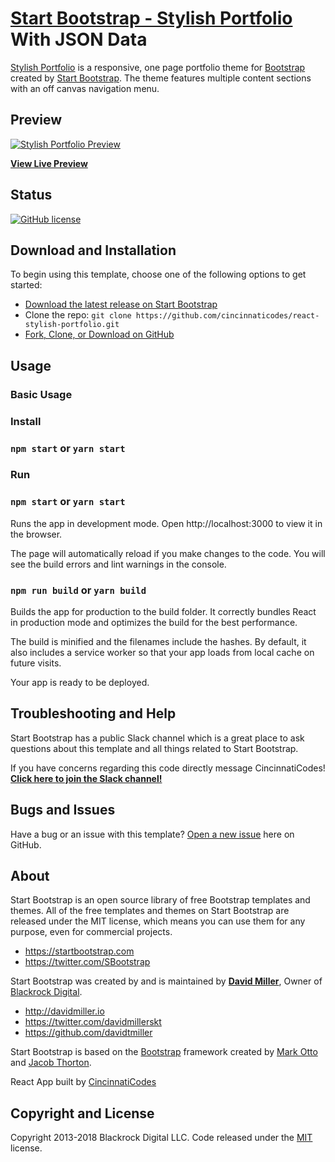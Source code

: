 # [Start Bootstrap - Stylish Portfolio](https://startbootstrap.com/template-overviews/stylish-portfolio/) With JSON Data

[Stylish Portfolio](http://startbootstrap.com/template-overviews/stylish-portfolio/) is a responsive, one page portfolio theme for [Bootstrap](http://getbootstrap.com/) created by [Start Bootstrap](http://startbootstrap.com/). The theme features multiple content sections with an off canvas navigation menu.

## Preview

[![Stylish Portfolio Preview](https://startbootstrap.com/assets/img/templates/stylish-portfolio.jpg)](http://preview.christopherdaniel.me/react-stylish-portfolio/)

**[View Live Preview](http://preview.christopherdaniel.me/react-stylish-portfolio/)**

## Status

[![GitHub license](https://img.shields.io/badge/license-MIT-blue.svg)](https://raw.githubusercontent.com/cincinnaticodes/react-stylish-portfolio/master/LICENSE)

## Download and Installation

To begin using this template, choose one of the following options to get started:
* [Download the latest release on Start Bootstrap](https://startbootstrap.com/template-overviews/stylish-portfolio/)
* Clone the repo: `git clone https://github.com/cincinnaticodes/react-stylish-portfolio.git`
* [Fork, Clone, or Download on GitHub](https://github.com/cincinnaticodes/react-stylish-portfolio)

## Usage

### Basic Usage

### Install
### `npm start` or `yarn start`
### Run 
### `npm start` or `yarn start`

Runs the app in development mode.
Open http://localhost:3000 to view it in the browser.

The page will automatically reload if you make changes to the code.
You will see the build errors and lint warnings in the console.


### `npm run build` or `yarn build`
Builds the app for production to the build folder.
It correctly bundles React in production mode and optimizes the build for the best performance.

The build is minified and the filenames include the hashes.
By default, it also includes a service worker so that your app loads from local cache on future visits.

Your app is ready to be deployed.
## Troubleshooting and Help

Start Bootstrap has a public Slack channel which is a great place to ask questions about this template and all things related to Start Bootstrap.

If you have concerns regarding this code directly message CincinnatiCodes!
**[Click here to join the Slack channel!](https://startbootstrap-slack.herokuapp.com/)**

## Bugs and Issues

Have a bug or an issue with this template? [Open a new issue](https://github.com/cincinnaticodes/react-stylish-portfolio/issues) here on GitHub.

## About

Start Bootstrap is an open source library of free Bootstrap templates and themes. All of the free templates and themes on Start Bootstrap are released under the MIT license, which means you can use them for any purpose, even for commercial projects.

* https://startbootstrap.com
* https://twitter.com/SBootstrap

Start Bootstrap was created by and is maintained by **[David Miller](http://davidmiller.io/)**, Owner of [Blackrock Digital](http://blackrockdigital.io/).

* http://davidmiller.io
* https://twitter.com/davidmillerskt
* https://github.com/davidtmiller

Start Bootstrap is based on the [Bootstrap](http://getbootstrap.com/) framework created by [Mark Otto](https://twitter.com/mdo) and [Jacob Thorton](https://twitter.com/fat).

React App built by [CincinnatiCodes](http://twitter.com/cincinnaticodes)

## Copyright and License

Copyright 2013-2018 Blackrock Digital LLC. Code released under the [MIT](https://github.com/cincinnaticodes/react-stylish-portfolio/blob/gh-pages/LICENSE) license.
